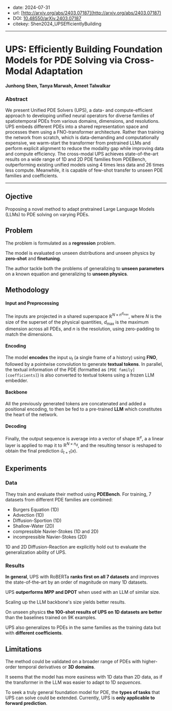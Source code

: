 - date: 2024-07-31
- url: [http://arxiv.org/abs/2403.07187](http://arxiv.org/abs/2403.07187)
- DOI: [10.48550/arXiv.2403.07187](https://doi.org/10.48550/arXiv.2403.07187)
- citekey: Shen2024_UPSEfficientlyBuilding
---

# UPS: Efficiently Building Foundation Models for PDE Solving via Cross-Modal Adaptation

#### Junhong Shen, Tanya Marwah, Ameet Talwalkar

### Abstract

We present Unified PDE Solvers (UPS), a data- and compute-efficient approach to developing unified neural operators for diverse families of spatiotemporal PDEs from various domains, dimensions, and resolutions. UPS embeds different PDEs into a shared representation space and processes them using a FNO-transformer architecture. Rather than training the network from scratch, which is data-demanding and computationally expensive, we warm-start the transformer from pretrained LLMs and perform explicit alignment to reduce the modality gap while improving data and compute efficiency. The cross-modal UPS achieves state-of-the-art results on a wide range of 1D and 2D PDE families from PDEBench, outperforming existing unified models using 4 times less data and 26 times less compute. Meanwhile, it is capable of few-shot transfer to unseen PDE families and coefficients.

---

## Ojective

Proposing a novel method to adapt pretrained Large Language Models (LLMs) to PDE solving on varying PDEs.

## Problem
<!-- regression / classification / génération ? -->
<!-- finetuning / adaptive learning ? -->
<!-- parametric / multiphysics ? -->

The problem is formulated as a **regression** problem.

The model is evaluated on unseen distributions and unseen physics by **zero-shot** and **finetuning**.

The author tackle both the problems of generalizing to **unseen parameters** on a known equation and generalizing to **unseen physics**.

## Methodology
<!-- accent on encoding -->
<!-- transformer ? -->

#### Input and Preprocessing

The inputs are projected in a shared superspace $\mathbb R^{N\times n^{d_\text{max}}}$, where $N$ is the size of the superset of the physical quantities, $d_\text{max}$ is the maximum dimension across all PDEs, and $n$ is the resolution, using zero-padding to match the dimensions.

#### Encoding

The model **encodes** the input $u_t$ (a single frame of a history) using **FNO**, followed by a pointwise convolution to generate **textual tokens**. In parallel, the textual information of the PDE (formatted as `[PDE family][coefficients]`) is also converted to textual tokens using a frozen LLM embedder.

#### Backbone

All the previously generated tokens are concatenated and added a positional encoding, to then be fed to a pre-trained **LLM** which constitutes the heart of the network.

#### Decoding

Finally, the output sequence is average into a vector of shape $\mathbb R^e$, a a linear layer is applied to map it to $\mathbb R^{N\times n_d}$, and the resulting tensor is reshaped to obtain the final prediction $\hat u_{t+1}(x)$.

## Experiments

### Data

They train and evaluate their method using **PDEBench**. For training, 7 datasets from different PDE families are combined:
- Burgers Equation (1D)
- Advection (1D)
- Diffusion-Sportion (1D)
- Shallow-Water (2D)
- compressible Navier-Stokes (1D and 2D)
- incompressible Navier-Stokes (2D)

1D and 2D Diffusion-Reaction are explicitly hold out to evaluate the generalization ability of UPS.

### Results

**In general**, UPS with RoBERTa **ranks first on all 7 datasets** and improves the state-of-the-art by an order of magnitude on many 1D datasets.

UPS **outperforms MPP and DPOT** when used with an LLM of similar size.

Scaling up the LLM backbone's size yields better results.

On unseen physics **the 100-shot results of UPS on 1D datasets are better** than the baselines trained on 9K examples.

UPS also generalizes to PDEs in the same families as the training data but with **different coefficients**.

## Limitations

The method could be validated on a broader range of PDEs with higher-order temporal derivatives or **3D domains**.

It seems that the model has more easiness with 1D data than 2D data, as if the transformer in the LLM was easier to adapt to 1D *sequences*.

To seek a truly general foundation model for PDE, the **types of tasks** that UPS can solve could be extended. Currently, UPS is **only applicable to forward prediction**.